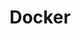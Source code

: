 ---
layout : default
title : Docker
nav_order : 2
has_children : true
permalink : /docs/DE/docker
parent : 데이터 엔지니어
---